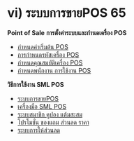 # vi)	ระบบการขายPOS  65

**Point of Sale** **การตั้งค่าระบบและกำนดเครื่อง POS**

  * [กำหนดค่าเริ่มต้น POS](http://www.smlaccount.com/manual/?page_id=303)
  * [การกำหนดรหัสเครื่อง POS](http://www.smlaccount.com/manual/?page_id=307)
  * [กำหนดคุณสมบัติเครื่อง POS](http://www.smlaccount.com/manual/?page_id=311)
  * [ กำหนดพนักงาน การใช้งาน POS](http://www.smlaccount.com/manual/?page_id=315)

**วิธีการใช้งาน SML POS**

  * [ ระบบการขายPOS](http://www.smlaccount.com/manual/?page_id=324)
  * [ เครื่องมือ SML POS](http://www.smlaccount.com/manual/?page_id=320)
  * [ระบบสมาชิก คูปอง แต้มสะสม](http://www.smlaccount.com/manual/?page_id=172)
  * [ โปรโมชั่น ของแถม ส่วนลด ราคา](http://www.smlaccount.com/manual/?page_id=176)
  * [ ระบบการให้ส่วนลด](http://www.smlaccount.com/manual/?page_id=356)



